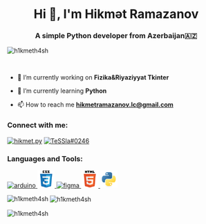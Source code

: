 <h1 align="center">Hi 👋, I'm Hikmət Ramazanov</h1>
<h3 align="center">A simple Python developer from Azerbaijan🇦🇿</h3>

<p align="left"> <img src="https://komarev.com/ghpvc/?username=h1kmeth4sh&label=Profile%20views&color=0e75b6&style=flat" alt="h1kmeth4sh" /> </p>

<p align="left"> <a href="https://twitter.com/" target="blank"><img src="https://img.shields.io/twitter/follow/?logo=twitter&style=for-the-badge" alt="" /></a> </p>

- 🔭 I’m currently working on **Fizika&Riyaziyyat Tkinter**

- 🌱 I’m currently learning **Python**

- 📫 How to reach me **hikmetramazanov.lc@gmail.com**

<h3 align="left">Connect with me:</h3>
<p align="left">
<a href="https://instagram.com/hikmet.py" target="blank"><img align="center" src="https://raw.githubusercontent.com/rahuldkjain/github-profile-readme-generator/master/src/images/icons/Social/instagram.svg" alt="hikmet.py" height="30" width="40" /></a>
<a href="https://discord.gg/TeSSla#0246" target="blank"><img align="center" src="https://raw.githubusercontent.com/rahuldkjain/github-profile-readme-generator/master/src/images/icons/Social/discord.svg" alt="TeSSla#0246" height="30" width="40" /></a>
</p>

<h3 align="left">Languages and Tools:</h3>
<p align="left"> <a href="https://www.arduino.cc/" target="_blank" rel="noreferrer"> <img src="https://cdn.worldvectorlogo.com/logos/arduino-1.svg" alt="arduino" width="40" height="40"/> </a> <a href="https://www.w3schools.com/css/" target="_blank" rel="noreferrer"> <img src="https://raw.githubusercontent.com/devicons/devicon/master/icons/css3/css3-original-wordmark.svg" alt="css3" width="40" height="40"/> </a> <a href="https://www.figma.com/" target="_blank" rel="noreferrer"> <img src="https://www.vectorlogo.zone/logos/figma/figma-icon.svg" alt="figma" width="40" height="40"/> </a> <a href="https://www.w3.org/html/" target="_blank" rel="noreferrer"> <img src="https://raw.githubusercontent.com/devicons/devicon/master/icons/html5/html5-original-wordmark.svg" alt="html5" width="40" height="40"/> </a> <a href="https://www.python.org" target="_blank" rel="noreferrer"> <img src="https://raw.githubusercontent.com/devicons/devicon/master/icons/python/python-original.svg" alt="python" width="40" height="40"/> </a> </p>

<p><img align="left" src="https://github-readme-stats.vercel.app/api/top-langs?username=h1kmeth4sh&show_icons=true&locale=en&layout=compact" alt="h1kmeth4sh" /></p>

<p>&nbsp;<img align="center" src="https://github-readme-stats.vercel.app/api?username=h1kmeth4sh&show_icons=true&locale=en" alt="h1kmeth4sh" /></p>

<p><img align="center" src="https://github-readme-streak-stats.herokuapp.com/?user=h1kmeth4sh&" alt="h1kmeth4sh" /></p>
